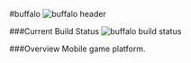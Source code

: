 #buffalo 
![buffalo header](http://i.imgur.com/9L8sTOY.jpg)

###Current Build Status
![buffalo build status](https://travis-ci.org/alfredchiesa/buffalo.svg?branch=master) 

###Overview 
Mobile game platform.